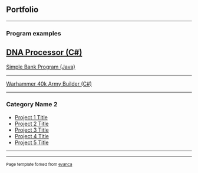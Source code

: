 ## Portfolio

---

### Program examples

[DNA Processor (C#)](https://github.com/jamclaub/DNAcore3.git) 
---
[Simple Bank Program (Java)](https://github.com/jamclaub/JavaBank.git)

---
[Warhammer 40k Army Builder (C#)](https://github.com/Ian1993/352-Semester-Group-Project.git)

---

### Category Name 2

- [Project 1 Title](http://example.com/)
- [Project 2 Title](http://example.com/)
- [Project 3 Title](http://example.com/)
- [Project 4 Title](http://example.com/)
- [Project 5 Title](http://example.com/)

---




---
<p style="font-size:11px">Page template forked from <a href="https://github.com/evanca/quick-portfolio">evanca</a></p>
<!-- Remove above link if you don't want to attibute -->
